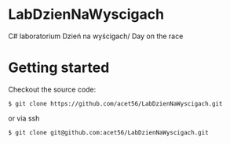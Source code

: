 # LabDzienNaWyscigach
C# laboratorium Dzień na wyścigach/ Day on the race
# Getting started

Checkout the source code:

    $ git clone https://github.com/acet56/LabDzienNaWyscigach.git

or via ssh

    $ git clone git@github.com:acet56/LabDzienNaWyscigach.git

    
